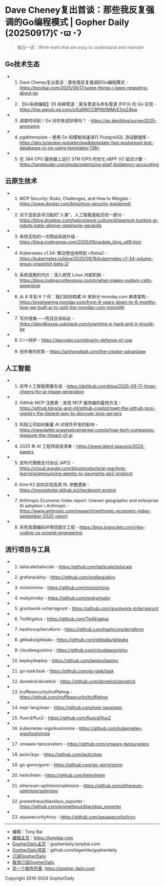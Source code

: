 # Dave Cheney复出首谈：那些我反复强调的Go编程模式 | Gopher Daily (20250917)ʕ◔ϖ◔ʔ

>每日一谚：Write tests that are easy to understand and maintain

## Go技术生态


- 1. Dave Cheney复出首谈：那些我反复强调的Go编程模式 - https://tonybai.com/2025/09/17/some-things-i-keep-repeating-about-go

- 2. 【Go系统编程】05 经典管道：匿名管道与命名管道 (FIFO) 的 Go 实现 - https://mp.weixin.qq.com/s/Ea9WCC8PNl0MMyE1osZ4kw

- 3. 调查时间到！Go 对你来说好用吗？ - https://go.dev/blog/survey2025-announce

- 4. pgdbtemplate – 使用 Go 和模板快速进行 PostgreSQL 测试数据库 - https://dev.to/andrei-polukhin/pgdbtemplate-fast-postgresql-test-databases-in-go-using-templates-138n

- 5. 在 384 CPU 服务器上运行 37M IOPS 时优化 eBPF I/O 延迟计数 - https://tanelpoder.com/posts/optimizing-ebpf-biolatency-accounting


## 云原生技术


- 1. MCP Security: Risks, Challenges, and How to Mitigate - https://www.docker.com/blog/mcp-security-explained/

- 2. 对于这些追寻沉船的“人类”，人工智能是船员的一部分 - https://blog.dropbox.com/topics/work-culture/shipwreck-hunting-ai-robots-katie-skinner-stephanie-gandulla

- 3. 有惊无险的一次网站系统升级 - https://blog.codingnow.com/2025/09/update_blog_utf8.html

- 4. Kubernetes v1.34: 移动卷组快照到 v1beta2 - https://kubernetes.io/blog/2025/09/16/kubernetes-v1-34-volume-group-snapshot-beta-2/

- 5. 系统调用的代价：深入研究 Linux 内部机制 - https://blog.codingconfessions.com/p/what-makes-system-calls-expensive

- 6. 从 8 年到 6 个月：我们如何构建 AI 来拆分 monday.com 单体架构 - https://engineering.monday.com/from-8-years-down-to-6-months-how-we-built-ai-to-split-the-monday-com-monolith

- 7. 写作很难——而且应该如此 - https://davidbessis.substack.com/p/writing-is-hard-and-it-should-be

- 8. C&#43;&#43;辩护 - https://dayvster.com/blog/in-defense-of-cpp

- 9. 创作者的优势 - https://anthonybatt.com/the-creator-advantage


## 人工智能


- 1. 欢呼人工智能图像生成 - https://dolthub.com/blog/2025-09-17-three-cheers-for-ai-image-generation

- 2. GitHub MCP 注册表：发现 MCP 服务器的最快方法 - https://github.blog/ai-and-ml/github-copilot/meet-the-github-mcp-registry-the-fastest-way-to-discover-mcp-servers

- 3. 科技公司如何衡量 AI 对软件开发的影响 - https://newsletter.pragmaticengineer.com/p/how-tech-companies-measure-the-impact-of-ai

- 4. 2025 年 AI 工程师阅读清单 - https://www.latent.space/p/2025-papers

- 5. 宣布代理商支付协议 (AP2) - https://cloud.google.com/blog/products/ai-machine-learning/announcing-agents-to-payments-ap2-protocol

- 6. Kimi K2 如何实现高效 RL 参数更新 - https://moonshotai.github.io/checkpoint-engine

- 7. Anthropic Economic Index report: Uneven geographic and enterprise AI adoption \ Anthropic - https://www.anthropic.com/research/anthropic-economic-index-september-2025-report

- 8. 杀死氛围编码并带回提示工程 - https://blog.logrocket.com/vibe-coding-vs-prompt-engineering


## 流行项目与工具


- 1. tailscale/tailscale - https://github.com/tailscale/tailscale

- 2. grafana/alloy - https://github.com/grafana/alloy

- 3. minio/minio - https://github.com/minio/minio

- 4. moby/moby - https://github.com/moby/moby

- 5. gruntwork-io/terragrunt - https://github.com/gruntwork-io/terragrunt

- 6. TwiN/gatus - https://github.com/TwiN/gatus

- 7. hashicorp/terraform - https://github.com/hashicorp/terraform

- 8. gitleaks/gitleaks - https://github.com/gitleaks/gitleaks

- 9. cloudwego/eino - https://github.com/cloudwego/eino

- 10. keploy/keploy - https://github.com/keploy/keploy

- 11. go-task/task - https://github.com/go-task/task

- 12. donetick/donetick - https://github.com/donetick/donetick

- 13. trufflesecurity/trufflehog - https://github.com/trufflesecurity/trufflehog

- 14. expr-lang/expr - https://github.com/expr-lang/expr

- 15. fluxcd/flux2 - https://github.com/fluxcd/flux2

- 16. kubernetes-sigs/kustomize - https://github.com/kubernetes-sigs/kustomize

- 17. vmware-tanzu/velero - https://github.com/vmware-tanzu/velero

- 18. jackc/pgx - https://github.com/jackc/pgx

- 19. go-gorm/gorm - https://github.com/go-gorm/gorm

- 20. helm/helm - https://github.com/helm/helm

- 21. ethereum-optimism/optimism - https://github.com/ethereum-optimism/optimism

- 22. prometheus/blackbox_exporter - https://github.com/prometheus/blackbox_exporter

- 23. aquasecurity/trivy - https://github.com/aquasecurity/trivy


----

- 编辑：Tony Bai
- [编辑主页](https://tonybai.com)：https://tonybai.com
- [GopherDaily主页](https://gopherdaily.tonybai.com)：gopherdaily.tonybai.com
- [GopherDaily项目](https://github.com/bigwhite/gopherdaily)：github.com/bigwhite/gopherdaily
- [订阅GopherDaily](https://gopherdaily.tonybai.com/subscribe)
- [取消订阅GopherDaily](https://gopherdaily.tonybai.com/unsubscribe)
- [另一个邮件列表](https://gopher-daily.com): https://gopher-daily.com

Copyright 2019-2024 GopherDaily

